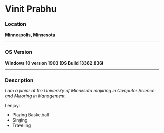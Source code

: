 # Vinit Prabhu

### Location

**Minneapolis, Minnesota**

---

### OS Version

**Windows 10 version 1903 (OS Build 18362.836)**

---

### Description

_I am a junior at the University of Minnesota majoring in Computer Science and Minoring in Management._

I enjoy:

  * Playing Basketball
  * Singing 
  * Traveling






